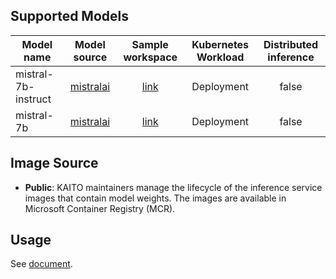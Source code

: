 ## Supported Models
| Model name          |                              Model source                              |                                Sample workspace                                 | Kubernetes Workload | Distributed inference |
|---------------------|:----------------------------------------------------------------------:|:-------------------------------------------------------------------------------:|:-------------------:|:---------------------:|
| mistral-7b-instruct | [mistralai](https://huggingface.co/mistralai/Mistral-7B-Instruct-v0.2) | [link](../../../../examples/inference/kaito_workspace_mistral_7b-instruct.yaml) |     Deployment      |         false         |
| mistral-7b          |     [mistralai](https://huggingface.co/mistralai/Mistral-7B-v0.1)      |     [link](../../../../examples/inference/kaito_workspace_mistral_7b.yaml)      |     Deployment      |         false         |


## Image Source
- **Public**: KAITO maintainers manage the lifecycle of the inference service images that contain model weights. The images are available in Microsoft Container Registry (MCR).

## Usage

See [document](../../../../docs/inference/README.md).
